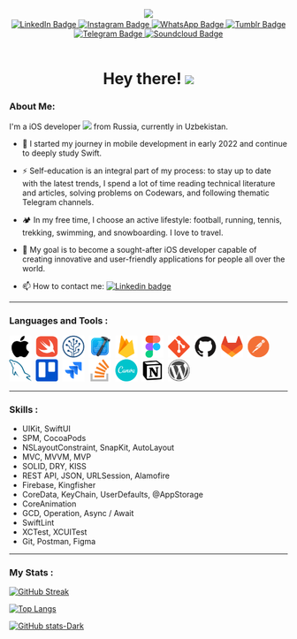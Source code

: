 <div id="header" align="center">
  <img src="https://media.giphy.com/media/QOguv4N5fMuQ9YLHZl/giphy.gif" width="200"/>
</div>

<div id="badges" align="center">
  <a href="https://www.linkedin.com/in/konstantin-kochetkov/">
    <img src="https://img.shields.io/badge/LinkedIn-blue?style=for-the-badge&logo=linkedin&logoColor=white" alt="LinkedIn Badge"/>
  </a>
  <a href="https://www.instagram.com/ka4ah/">
    <img src="https://img.shields.io/badge/Instagram-E4405F?style=for-the-badge&logo=instagram&logoColor=white" alt="Instagram Badge"/>
  </a>
  <a href="https://wa.me/+79266120387">
    <img src="https://img.shields.io/badge/WhatsApp-25D366?style=for-the-badge&logo=WhatsApp&logoColor=white" alt="WhatsApp Badge"/>
  </a>
  <a href="https://ka4ah.tumblr.com/">
    <img src="https://img.shields.io/badge/Tumblr-red?style=for-the-badge&logo=tumblr&logoColor=white" alt="Tumblr Badge"/>
  </a>
  <a href="https://t.me/Ka4aH">
    <img src="https://img.shields.io/badge/Telegram-blue?style=for-the-badge&logo=telegram&logoColor=white" alt="Telegram Badge"/>
  </a>
<a href="https://soundcloud.com/ka4ah">
    <img src="https://img.shields.io/badge/SoundCloud-FF3300?style=for-the-badge&logo=soundcloud&logoColor=white" alt="Soundcloud Badge"/>
  </a>
</div>

<div id="count" align="center">
  <img src="https://komarev.com/ghpvc/?username=Ka4aH4uk&style=flat-square&color=blue" alt=""/>
</div>

<h1 align="center">
  Hey there!
  <img src="https://media.giphy.com/media/hvRJCLFzcasrR4ia7z/giphy.gif" width="30px"/>
</h1>

### About Me:
I'm a iOS developer <img src="https://media.giphy.com/media/WUlplcMpOCEmTGBtBW/giphy.gif" width="30"> from Russia, currently in Uzbekistan.

- :telescope: I started my journey in mobile development in early 2022 and continue to deeply study Swift.

- :zap: Self-education is an integral part of my process: to stay up to date with the latest trends, I spend a lot of time reading technical literature and articles, solving problems on Codewars, and following thematic Telegram channels.

- :camping: In my free time, I choose an active lifestyle: football, running, tennis, trekking, swimming, and snowboarding. I love to travel.
- :dizzy: My goal is to become a sought-after iOS developer capable of creating innovative and user-friendly applications for people all over the world.

- :mailbox: How to contact me: [![Linkedin badge](https://img.shields.io/badge/-kakbar-blue?style=flat&logo=Linkedin&logoColor=white)](https://www.linkedin.com/in/konstantin-kochetkov/)
---

### Languages and Tools :
<div>
  <img src="https://github.com/devicons/devicon/blob/master/icons/apple/apple-original.svg" title="Apple" alt="Apple" width="40" height="40"/>&nbsp;  
  <img src="https://github.com/devicons/devicon/blob/master/icons/swift/swift-original.svg" title="Swift" alt="Swift" width="40" height="40"/>&nbsp;
  <img src="https://github.com/devicons/devicon/blob/master/icons/sourcetree/sourcetree-original.svg" title="Sourcetree" alt="Sourcetree" width="40" height="40"/>&nbsp;
  <img src="https://github.com/devicons/devicon/blob/master/icons/xcode/xcode-original.svg" title="Xcode" alt="Xcode" width="40" height="40"/>&nbsp;
  <img src="https://github.com/devicons/devicon/blob/master/icons/firebase/firebase-original.svg" title="Firebase" alt="Firebase" width="40" height="40"/>&nbsp;
  <img src="https://github.com/devicons/devicon/blob/master/icons/figma/figma-original.svg" title="Figma" alt="Swift" width="40" height="40"/>&nbsp;
  <img src="https://github.com/devicons/devicon/blob/master/icons/git/git-original.svg" title="Git" alt="Git" width="40" height="40"/>&nbsp;
  <img src="https://github.com/devicons/devicon/blob/master/icons/github/github-original.svg" title="GitHub" alt="GitHub" width="40" height="40"/>&nbsp;
  <img src="https://github.com/devicons/devicon/blob/master/icons/gitlab/gitlab-original.svg" title="GitLab" alt="GitLab" width="40" height="40"/>&nbsp;
  <img src="https://github.com/devicons/devicon/blob/master/icons/postman/postman-original.svg" title="Postman" alt="Postman" width="40" height="40"/>&nbsp;
  <img src="https://github.com/devicons/devicon/blob/master/icons/mysql/mysql-original.svg" title="MySQL" alt="MySQL" width="40" height="40"/>&nbsp;
  <img src="https://github.com/devicons/devicon/blob/master/icons/trello/trello-plain.svg" title="Trello" alt="Trello" width="40" height="40"/>&nbsp;
  <img src="https://github.com/devicons/devicon/blob/master/icons/jira/jira-original.svg" title="Jira" alt="Jira" width="40" height="40"/>&nbsp;
  <img src="https://github.com/devicons/devicon/blob/master/icons/stackoverflow/stackoverflow-original.svg" title="Stack Overflow" alt="Stack Overflow" width="40" height="40"/>&nbsp;
  <img src="https://github.com/devicons/devicon/blob/master/icons/canva/canva-original.svg" title="Canva" alt="Canva" width="40" height="40"/>&nbsp;
  <img src="https://github.com/devicons/devicon/blob/master/icons/notion/notion-original.svg" title="Notion" alt="Notion" width="40" height="40"/>&nbsp;
  <img src="https://github.com/devicons/devicon/blob/master/icons/wordpress/wordpress-plain.svg" title="Wordpress" alt="Wordpress" width="40" height="40"/>&nbsp;
</div>

---

### Skills :
- UIKit, SwiftUI
- SPM, CocoaPods
- NSLayoutConstraint, SnapKit, AutoLayout
- MVC, MVVM, MVP
- SOLID, DRY, KISS
- REST API, JSON, URLSession, Alamofire
- Firebase, Kingfisher
- CoreData, KeyChain, UserDefaults, @AppStorage
- CoreAnimation
- GCD, Operation, Async / Await
- SwiftLint
- XCTest, XCUITest
- Git, Postman, Figma

---

### My Stats :
[![GitHub Streak](https://github-readme-streak-stats.herokuapp.com?user=Ka4aH4uk&theme=chartreuse-dark&hide_border=true&date_format=j%20M%5B%20Y%5D)](https://git.io/streak-stats)

[![Top Langs](https://github-readme-stats.vercel.app/api/top-langs/?username=Ka4aH4uk&layout=compact&theme=vision-friendly-dark)](https://github.com/anuraghazra/github-readme-stats)

[![GitHub stats-Dark](https://github-readme-stats.vercel.app/api?username=Ka4aH4uk&show_icons=true&theme=radical#gh-dark-mode-only)](https://github.com/anuraghazra/github-readme-stats#gh-dark-mode-only)

